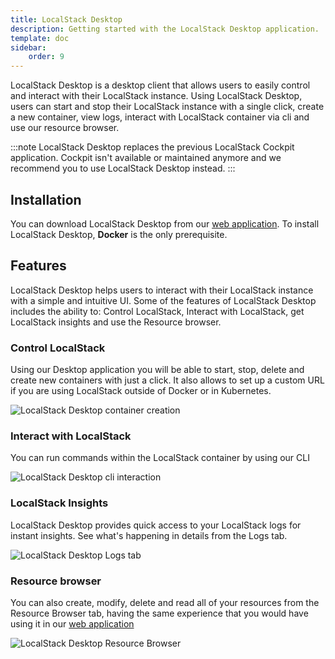 ```yaml
---
title: LocalStack Desktop
description: Getting started with the LocalStack Desktop application.
template: doc
sidebar:
    order: 9
---
```


LocalStack Desktop is a desktop client that allows users to easily control and interact with their LocalStack instance.
Using LocalStack Desktop, users can start and stop their LocalStack instance with a single click, create a new container, view logs, interact with LocalStack container via cli and use our resource browser.

:::note
LocalStack Desktop replaces the previous LocalStack Cockpit application.
Cockpit isn't available or maintained anymore and we recommend you to use LocalStack Desktop instead.
:::

## Installation

You can download LocalStack Desktop from our [web application](https://app.localstack.cloud/download).
To install LocalStack Desktop, **Docker** is the only prerequisite.

## Features

LocalStack Desktop helps users to interact with their LocalStack instance with a simple and intuitive UI.
Some of the features of LocalStack Desktop includes the ability to: Control LocalStack, Interact with LocalStack, get LocalStack insights and use the Resource browser.

### Control LocalStack

Using our Desktop application you will be able to start, stop, delete and create new containers with just a click.
It also allows to set up a custom URL if you are using LocalStack outside of Docker or in Kubernetes.


![LocalStack Desktop container creation](/images/aws/localstack-desktop-containers.png)

### Interact with LocalStack

You can run commands within the LocalStack container by using our CLI


![LocalStack Desktop cli interaction](/images/aws/localstack-desktop-terminal.png)

### LocalStack Insights

LocalStack Desktop provides quick access to your LocalStack logs for instant insights.
See what's happening in details from the Logs tab.

![LocalStack Desktop Logs tab](/images/aws/localstack-desktop-logs.png)

### Resource browser

You can also create, modify, delete and read all of your resources from the Resource Browser tab, having the same experience that you would have using it in our [web application](https://app.localstack.cloud/inst/default/resources)

![LocalStack Desktop Resource Browser](/images/aws/localstack-desktop-resource-browser.png)
